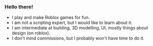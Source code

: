 ### Hello there!
- I play and make Roblox games for fun. 
- I am not a scripting expert, but I would like to learn about it.
- I am intermediate at building, 3D modelling, UI, mostly things about design (on roblox).
- I don't mind commissions, but I probably won't have time to do it.
